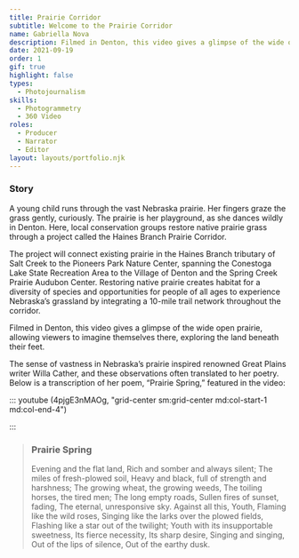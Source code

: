 ```yaml
---
title: Prairie Corridor
subtitle: Welcome to the Prairie Corridor
name: Gabriella Nova
description: Filmed in Denton, this video gives a glimpse of the wide open prairie, allowing viewers to imagine themselves there, exploring the land beneath their feet. 
date: 2021-09-19
order: 1
gif: true
highlight: false
types:
  - Photojournalism
skills:
  - Photogrammetry
  - 360 Video
roles:
  - Producer
  - Narrator
  - Editor
layout: layouts/portfolio.njk
---
```


<div class="grid-center sm:grid-center md:grid-center">

### Story

A young child runs through the vast Nebraska prairie. Her fingers graze the grass gently, curiously. The prairie is her playground, as she dances wildly in Denton. Here, local conservation groups restore native prairie grass through a project called the Haines Branch Prairie Corridor. 

The project will connect existing prairie in the Haines Branch tributary of Salt Creek to the Pioneers Park Nature Center, spanning the Conestoga Lake State Recreation Area to the Village of Denton and the Spring Creek Prairie Audubon Center. Restoring native prairie creates habitat for a diversity of species and opportunities for people of all ages to experience Nebraska’s grassland by integrating a 10-mile trail network throughout the corridor.  

Filmed in Denton, this video gives a glimpse of the wide open prairie, allowing viewers to imagine themselves there, exploring the land beneath their feet.

The sense of vastness in Nebraska’s prairie inspired renowned Great Plains writer Willa Cather, and these observations often translated to her poetry. Below is a transcription of her poem, “Prairie Spring,” featured in the video:  

</div>

::: youtube (4pjgE3nMAOg, "grid-center sm:grid-center md:col-start-1 md:col-end-4")

:::

<div class="grid-center sm:grid-center  md:col-start-4 md:col-end-6">

<blockquote class="border-l-4 pl-4 ml-4">

### Prairie Spring 
Evening and the flat land,
Rich and somber and always silent;
The miles of fresh-plowed soil,
Heavy and black, full of strength and harshness;
The growing wheat, the growing weeds,
The toiling horses, the tired men;
The long empty roads,
Sullen fires of sunset, fading,
The eternal, unresponsive sky.
Against all this, Youth,
Flaming like the wild roses,
Singing like the larks over the plowed fields,
Flashing like a star out of the twilight;
Youth with its insupportable sweetness,
Its fierce necessity,
Its sharp desire,
Singing and singing,
Out of the lips of silence,
Out of the earthy dusk.

</blockquote>

</div>